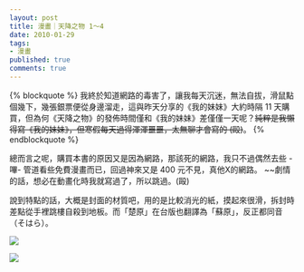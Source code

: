 ```yaml
---
layout: post
title: 漫畫｜天降之物 1～4
date: 2010-01-29
tags:
- 漫畫
published: true
comments: true
---
```

{% blockquote %}
我終於知道網路的毒害了，讓我每天沉迷，無法自拔，滑鼠點個幾下，幾張銀票便從身邊溜走，這與昨天分享的《我的妹妹》大約時隔 11 天購買，但為何《天降之物》的發佈時間僅和《我的妹妹》差僅僅一天呢？<del>純粹是我懶得寫《我的妹妹》，但寒假每天過得渾渾噩噩，太無聊才會寫的 (毆)</del>。
{% endblockquote %}

總而言之呢，購買本書的原因又是因為網路，那該死的網路，我只不過偶然去些 -嗶- 管道看些免費漫畫而已，回過神來又是 400 元不見，真他X的網路。
~~劇情的話，想必在動畫化時我就寫過了，所以跳過。(毆)

說到特點的話，大概是封面的材質吧，用的是比較消光的紙，摸起來很滑，拆封時差點從手裡跳樓自殺到地板。而「楚原」在台版也翻譯為「蘇原」，反正都同音（そはら）。

![](https://lh5.googleusercontent.com/-8zckLu_MMmw/TxqElrts6rI/AAAAAAAAEf0/khOupA2PAis/s0/soraoto_comic_1.jpg)

![](https://lh4.googleusercontent.com/-kshEqPKgax4/TxqEmexgTSI/AAAAAAAAEf8/ZTNsZ9v5REg/s0/soraoto_comic_2.jpg)